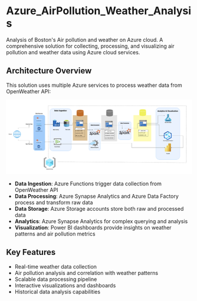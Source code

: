 # Azure_AirPollution_Weather_Analysis
Analysis of Boston's Air pollution and weather on Azure cloud.
A comprehensive solution for collecting, processing, and visualizing air pollution and weather data using Azure cloud services.

## Architecture Overview
This solution uses multiple Azure services to process weather data from OpenWeather API:

![Architecture Diagram](architecture/Architecture.png)

- **Data Ingestion**: Azure Functions trigger data collection from OpenWeather API
- **Data Processing**: Azure Synapse Analytics and Azure Data Factory process and transform raw data
- **Data Storage**: Azure Storage accounts store both raw and processed data
- **Analytics**: Azure Synapse Analytics for complex querying and analysis
- **Visualization**: Power BI dashboards provide insights on weather patterns and air pollution metrics

## Key Features
- Real-time weather data collection
- Air pollution analysis and correlation with weather patterns
- Scalable data processing pipeline
- Interactive visualizations and dashboards
- Historical data analysis capabilities
